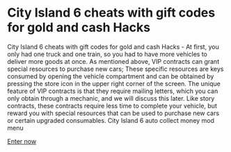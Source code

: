 # City Island 6 cheats with gift codes for gold and cash Hacks

City Island 6 cheats with gift codes for gold and cash Hacks - At first, you only had one truck and one train, so you had to have more vehicles to deliver more goods at once. As mentioned above, VIP contracts can grant special resources to purchase new cars; These specific resources are keys consumed by opening the vehicle compartment and can be obtained by pressing the store icon in the upper right corner of the screen. The unique feature of VIP contracts is that they require mailing letters, which you can only obtain through a mechanic, and we will discuss this later. Like story contracts, these contracts require less time to complete your vehicle, but reward you with special resources that can be used to purchase new cars or certain upgraded consumables. City Island 6 auto collect money mod menu

[Enter now](https://sway.office.com/dXKHWKD6odmT4VA6)
